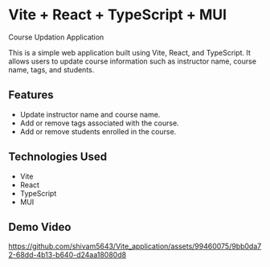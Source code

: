 # Vite + React + TypeScript + MUI

Course Updation Application

This is a simple web application built using Vite, React, and TypeScript. It allows users to update course information such as instructor name, course name, tags, and students.

## Features

- Update instructor name and course name.
- Add or remove tags associated with the course.
- Add or remove students enrolled in the course.

## Technologies Used

- Vite
- React
- TypeScript
- MUI

## Demo Video


https://github.com/shivam5643/Vite_application/assets/99460075/9bb0da72-68dd-4b13-b640-d24aa18080d8



